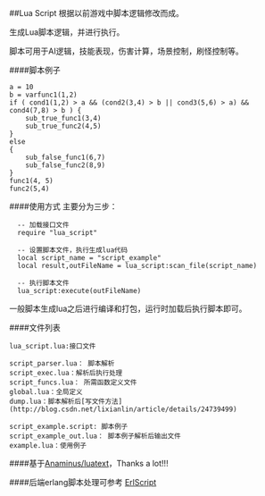 ##Lua Script
根据以前游戏中脚本逻辑修改而成。

生成Lua脚本逻辑，并进行执行。

脚本可用于AI逻辑，技能表现，伤害计算，场景控制，刷怪控制等。


####脚本例子

```
a = 10
b = varfunc1(1,2)
if ( cond1(1,2) > a && (cond2(3,4) > b || cond3(5,6) > a) && cond4(7,8) > b ) {
	sub_true_func1(3,4)
	sub_true_func2(4,5)
}
else
{
	sub_false_func1(6,7)
	sub_false_func2(8,9)
}
func1(4, 5)
func2(5,4)
```

####使用方式
主要分为三步：
```
  -- 加载接口文件
  require "lua_script"

  -- 设置脚本文件，执行生成lua代码
  local script_name = "script_example"
  local result,outFileName = lua_script:scan_file(script_name)
  
  -- 执行脚本文件
  lua_script:execute(outFileName)
```

一般脚本生成lua之后进行编译和打包，运行时加载后执行脚本即可。

####文件列表
```
lua_script.lua:接口文件

script_parser.lua： 脚本解析
script_exec.lua：解析后执行处理
script_funcs.lua： 所需函数定义文件
global.lua：全局定义
dump.lua：脚本解析后[写文件方法](http://blog.csdn.net/lixianlin/article/details/24739499)

script_example.script: 脚本例子
script_example_out.lua： 脚本例子解析后输出文件
example.lua：使用例子
```

####基于[Anaminus/luatext](https://github.com/Anaminus/luatext)，Thanks a lot!!!

####后端erlang脚本处理可参考
	[ErlScript](https://github.com/zhangrongjie/ErlScript)
